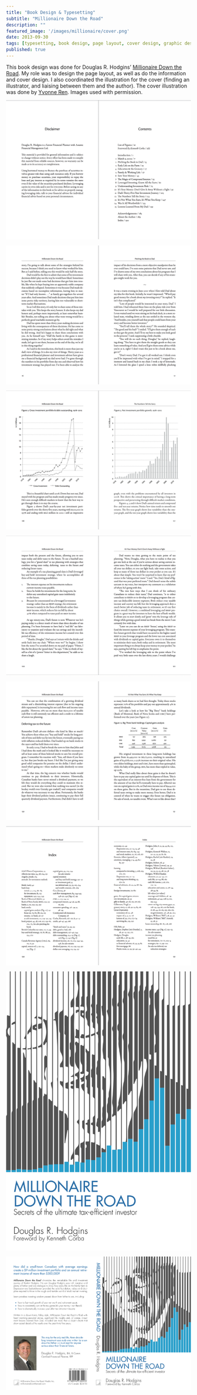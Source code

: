 ```yaml
---
title: "Book Design & Typesetting"
subtitle: "Millionaire Down the Road" 
description: ""
featured_image: '/images/millionaire/cover.png'
date: 2013-09-30
tags: [typesetting, book design, page layout, cover design, graphic design]
published: true
---
```


This book design was done for Douglas R. Hodgins’ [Millionaire Down the Road](http://millionairedowntheroad.com). My role was to design the page layout, as well as do the information and cover design. I also coordinated the illustration for the cover (finding an illustrator, and liaising between them and the author). The cover illustration was done by [Yvonne Ren](mailto:ren.yvonne@gmail.com). Images used with permission.

![toc](/images/millionaire/mdtr-toc.png)

![body copy](/images/millionaire/mdtr-bodycopy.png)

![graphs](/images/millionaire/mdtr-graphs.png)

![text with numbered list](/images/millionaire/mdtr-txtwithnumberedlist.png)

![table mid text head](/images/millionaire/mdtr-table-midtexthead.png)

<!-- ![chapter title](/images/millionaire/mdtr-chapter-title_440_2x.png) -->

![index](/images/millionaire/mdtr-index.png)

![cover](/images/millionaire/cover.png)

![back cover](/images/millionaire/backcover.png)
